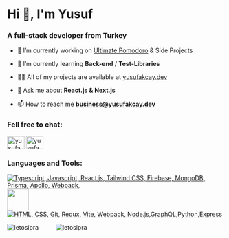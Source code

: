 <h1>Hi 👋, I'm Yusuf</h1>
<h3>A full-stack developer from Turkey</h3>



- 🔭 I’m currently working on [Ultimate Pomodoro](https://github.com/LetoSipra/ultimate-pomodoro) & Side Projects

- 🌱 I’m currently learning **Back-end** / **Test-Libraries**

- 👨‍💻 All of my projects are available at [yusufakcay.dev](https://yusufakcay.dev/)

- 💬 Ask me about **React.js & Next.js**

- 📫 How to reach me **business@yusufakcay.dev**

<h3 align="left">Fell free to chat:</h3>
<p align="left">
<a href="https://twitter.com/yusufakcay22" target="blank"><img align="center" src="https://raw.githubusercontent.com/rahuldkjain/github-profile-readme-generator/master/src/images/icons/Social/twitter.svg" alt="yusufakcay22" height="30" width="40" /></a>
<a href="https://linkedin.com/in/yusufakcay-dev" target="blank"><img align="center" src="https://raw.githubusercontent.com/rahuldkjain/github-profile-readme-generator/master/src/images/icons/Social/linked-in-alt.svg" alt="yusufakcay-dev" height="30" width="40" /></a>
</p>

<h3 align="left">Languages and Tools:</h3>
<p align="left">
  <a href="#">
    <img src="https://skillicons.dev/icons?i=ts,python,js,nextjs,react,tailwind,firebase,mongodb,prisma,apollo,webpack" alt="Typescript, Javascript, React.js, Tailwind CSS, Firebase, MongoDB, Prisma, Apollo, Webpack," />  <img src="https://trpc.io/img/logo.svg" height="50" /> <br/>
    <img src="https://skillicons.dev/icons?i=html,css,git,redux,vite,webpack,nodejs,graphql,express" alt="HTML, CSS, Git, Redux, Vite, Webpack, Node.js,GraphQL,Python,Express" />
 </a>
</p>

<p>     <img src="https://github-readme-streak-stats.herokuapp.com/?user=letosipra&theme=dark" alt="letosipra" />   &ensp;&ensp;       &ensp;&ensp; 
<img src="https://github-readme-stats.vercel.app/api/top-langs?username=letosipra&show_icons=true&theme=dracula&locale=en&layout=compact" alt="letosipra" /></p>

